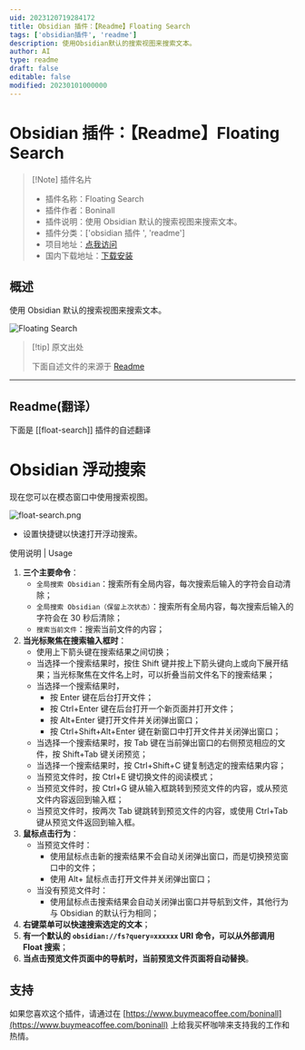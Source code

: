 ```yaml
---
uid: 2023120719284172
title: Obsidian 插件：【Readme】Floating Search
tags: ['obsidian插件', 'readme']
description: 使用Obsidian默认的搜索视图来搜索文本。
author: AI
type: readme
draft: false
editable: false
modified: 20230101000000
---
```


# Obsidian 插件：【Readme】Floating Search

> [!Note] 插件名片
> - 插件名称：Floating Search
> - 插件作者：Boninall
> - 插件说明：使用 Obsidian 默认的搜索视图来搜索文本。
> - 插件分类：['obsidian 插件 ', 'readme']
> - 项目地址：[点我访问](https://github.com/Quorafind/Obsidian-Float-Search)
> - 国内下载地址：[下载安装](https://pkmer.cn/products/plugin/pluginMarket/?float-search)

## 概述

使用 Obsidian 默认的搜索视图来搜索文本。

![Floating Search](https://cdn.pkmer.cn/covers/float-search.png!pkmer)

> [!tip] 原文出处
>
>下面自述文件的来源于 [Readme](https://ghproxy.net/https://raw.githubusercontent.com/Quorafind/Obsidian-Float-Search/master/README.md)
>

---

## Readme(翻译）

下面是 [[float-search]] 插件的自述翻译

# Obsidian 浮动搜索

现在您可以在模态窗口中使用搜索视图。

![float-search.png](https://cdn.pkmer.cn/covers/float-search_2_0.png!pkmer)

- 设置快捷键以快速打开浮动搜索。

使用说明 | Usage

1. **三个主要命令**：
    - `全局搜索 Obsidian`：搜索所有全局内容，每次搜索后输入的字符会自动清除；
    - `全局搜索 Obsidian（保留上次状态）`：搜索所有全局内容，每次搜索后输入的字符会在 30 秒后清除；
    - `搜索当前文件`：搜索当前文件的内容；
2. **当光标聚焦在搜索输入框时**：
    - 使用上下箭头键在搜索结果之间切换；
    - 当选择一个搜索结果时，按住 Shift 键并按上下箭头键向上或向下展开结果；当光标聚焦在文件名上时，可以折叠当前文件名下的搜索结果；
    - 当选择一个搜索结果时，
        - 按 Enter 键在后台打开文件；
        - 按 Ctrl+Enter 键在后台打开一个新页面并打开文件；
        - 按 Alt+Enter 键打开文件并关闭弹出窗口；
        - 按 Ctrl+Shift+Alt+Enter 键在新窗口中打开文件并关闭弹出窗口；
    - 当选择一个搜索结果时，按 Tab 键在当前弹出窗口的右侧预览相应的文件，按 Shift+Tab 键关闭预览；
    - 当选择一个搜索结果时，按 Ctrl+Shift+C 键复制选定的搜索结果内容；
    - 当预览文件时，按 Ctrl+E 键切换文件的阅读模式；
    - 当预览文件时，按 Ctrl+G 键从输入框跳转到预览文件的内容，或从预览文件内容返回到输入框；
    - 当预览文件时，按两次 Tab 键跳转到预览文件的内容，或使用 Ctrl+Tab 键从预览文件返回到输入框。
3. **鼠标点击行为**：
    - 当预览文件时：
        - 使用鼠标点击新的搜索结果不会自动关闭弹出窗口，而是切换预览窗口中的文件；
        - 使用 Alt+ 鼠标点击打开文件并关闭弹出窗口；
    - 当没有预览文件时：
        - 使用鼠标点击搜索结果会自动关闭弹出窗口并导航到文件，其他行为与 Obsidian 的默认行为相同；
4. **右键菜单可以快速搜索选定的文本**；
5. **有一个默认的 `obsidian://fs?query=xxxxxx` URI 命令，可以从外部调用 Float 搜索**；
6. **当点击预览文件页面中的导航时，当前预览文件页面将自动替换**。

## 支持

如果您喜欢这个插件，请通过在 [https://www.buymeacoffee.com/boninall](https://www.buymeacoffee.com/boninall) 上给我买杯咖啡来支持我的工作和热情。
